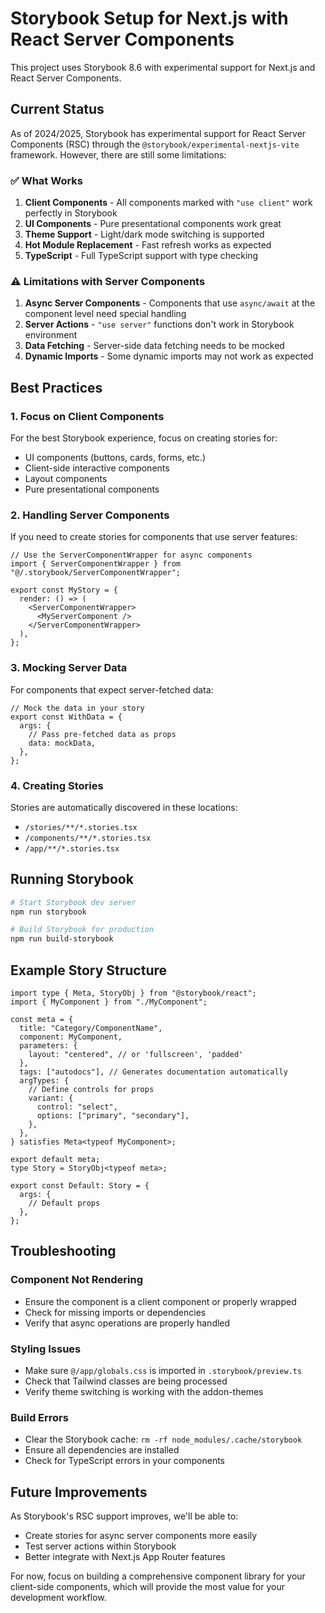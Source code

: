 # Storybook Setup for Next.js with React Server Components

This project uses Storybook 8.6 with experimental support for Next.js and React Server Components.

## Current Status

As of 2024/2025, Storybook has experimental support for React Server Components (RSC) through the `@storybook/experimental-nextjs-vite` framework. However, there are still some limitations:

### ✅ What Works

1. **Client Components** - All components marked with `"use client"` work perfectly in Storybook
2. **UI Components** - Pure presentational components work great
3. **Theme Support** - Light/dark mode switching is supported
4. **Hot Module Replacement** - Fast refresh works as expected
5. **TypeScript** - Full TypeScript support with type checking

### ⚠️ Limitations with Server Components

1. **Async Server Components** - Components that use `async/await` at the component level need special handling
2. **Server Actions** - `"use server"` functions don't work in Storybook environment
3. **Data Fetching** - Server-side data fetching needs to be mocked
4. **Dynamic Imports** - Some dynamic imports may not work as expected

## Best Practices

### 1. Focus on Client Components

For the best Storybook experience, focus on creating stories for:

- UI components (buttons, cards, forms, etc.)
- Client-side interactive components
- Layout components
- Pure presentational components

### 2. Handling Server Components

If you need to create stories for components that use server features:

```tsx
// Use the ServerComponentWrapper for async components
import { ServerComponentWrapper } from "@/.storybook/ServerComponentWrapper";

export const MyStory = {
  render: () => (
    <ServerComponentWrapper>
      <MyServerComponent />
    </ServerComponentWrapper>
  ),
};
```

### 3. Mocking Server Data

For components that expect server-fetched data:

```tsx
// Mock the data in your story
export const WithData = {
  args: {
    // Pass pre-fetched data as props
    data: mockData,
  },
};
```

### 4. Creating Stories

Stories are automatically discovered in these locations:

- `/stories/**/*.stories.tsx`
- `/components/**/*.stories.tsx`
- `/app/**/*.stories.tsx`

## Running Storybook

```bash
# Start Storybook dev server
npm run storybook

# Build Storybook for production
npm run build-storybook
```

## Example Story Structure

```tsx
import type { Meta, StoryObj } from "@storybook/react";
import { MyComponent } from "./MyComponent";

const meta = {
  title: "Category/ComponentName",
  component: MyComponent,
  parameters: {
    layout: "centered", // or 'fullscreen', 'padded'
  },
  tags: ["autodocs"], // Generates documentation automatically
  argTypes: {
    // Define controls for props
    variant: {
      control: "select",
      options: ["primary", "secondary"],
    },
  },
} satisfies Meta<typeof MyComponent>;

export default meta;
type Story = StoryObj<typeof meta>;

export const Default: Story = {
  args: {
    // Default props
  },
};
```

## Troubleshooting

### Component Not Rendering

- Ensure the component is a client component or properly wrapped
- Check for missing imports or dependencies
- Verify that async operations are properly handled

### Styling Issues

- Make sure `@/app/globals.css` is imported in `.storybook/preview.ts`
- Check that Tailwind classes are being processed
- Verify theme switching is working with the addon-themes

### Build Errors

- Clear the Storybook cache: `rm -rf node_modules/.cache/storybook`
- Ensure all dependencies are installed
- Check for TypeScript errors in your components

## Future Improvements

As Storybook's RSC support improves, we'll be able to:

- Create stories for async server components more easily
- Test server actions within Storybook
- Better integrate with Next.js App Router features

For now, focus on building a comprehensive component library for your client-side components, which will provide the most value for your development workflow.
